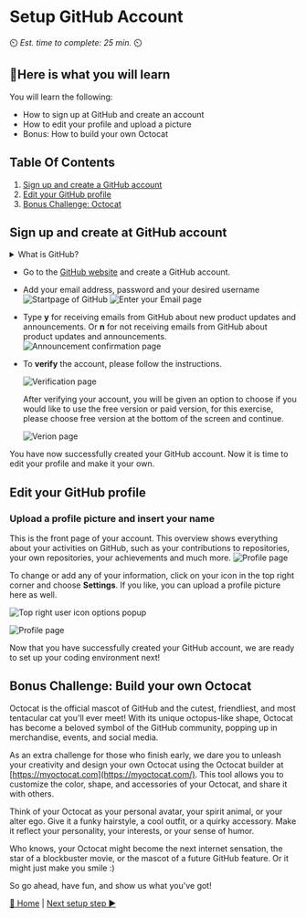 # Setup GitHub Account
⏲️ _Est. time to complete: 25 min._ ⏲️

## 🎯Here is what you will learn 
You will learn the following:
- How to sign up at GitHub and create an account
- How to edit your profile and upload a picture
- Bonus: How to build your own Octocat

## Table Of Contents

1. [Sign up and create a GitHub account](#sign-up-and-create-at-github-account)
2. [Edit your GitHub profile](#edit-your-github-profile)
3. [Bonus Challenge: Octocat](#bonus-challenge-build-your-own-octocat)

## Sign up and create at GitHub account

<details>
<summary>What is GitHub?</summary>

GitHub is actually two things: **Git** and **Hub**.

**Git** is a version control software. It allows developers to work on a specific project at the same time by tracking the changes. If something goes wrong, you can easily undo the changes with Git.
**Hub** is nothing special in itself, but it represents the "social network" of developers built on top of Git. While GitHub does not own the Git software, it has created a platform that makes it easy to access and collaborate with Git. The groundbreaking feature of GitHub is that it makes it super easy to share/show your code with the world or just store it. You no longer have to worry about where you store your code. Companies have GitHub accounts for the same reason. GitHub provides an easy way to store your code online with built-in version control.

</details>

- Go to the [GitHub website](https://github.com/) and create a GitHub account.
- Add your email address, password and your desired username
  ![Startpage of GitHub](../content-images/Sprint%2000/github/GithubSignUp.png)
  ![Enter your Email page](../content-images/Sprint%2000/github//EnterEmail.png)
- Type **y** for receiving emails from GitHub about new product updates and announcements. Or **n** for not receiving emails from GitHub about product updates and announcements.
  ![Announcement confirmation page](../content-images/Sprint%2000/github/NoAnnouncements.png)

- To **verify** the account, please follow the instructions.

  ![Verification page](../content-images/Sprint%2000/github/Verification.png)

  After verifying your account, you will be given an option to choose if you would like to use the free version or paid version, for this exercise, please choose free version at the bottom of the screen and continue. 

  ![Verion page](../content-images/Sprint%2000/github/version.png)

You have now successfully created your GitHub account. Now it is time to edit your profile and make it your own.

## Edit your GitHub profile

### Upload a profile picture and insert your name

This is the front page of your account. This overview shows everything about your activities on GitHub, such as your contributions to repositories, your own repositories, your achievements and much more.
![Profile page](../content-images/Sprint%2000/github/homePage.png)

To change or add any of your information, click on your icon in the top right corner and choose **Settings**. If you like, you can upload a profile picture here as well.

![Top right user icon options popup](../content-images/Sprint%2000/github/Settings.png)

![Profile page](../content-images/Sprint%2000/github/EditProfile.gif)

Now that you have successfully created your GitHub account, we are ready to set up your coding environment next!

## Bonus Challenge: Build your own Octocat

Octocat is the official mascot of GitHub and the cutest, friendliest, and most tentacular cat you'll ever meet! With its unique octopus-like shape, Octocat has become a beloved symbol of the GitHub community, popping up in merchandise, events, and social media.

As an extra challenge for those who finish early, we dare you to unleash your creativity and design your own Octocat using the Octocat builder at [https://myoctocat.com](https://myoctocat.com/). This tool allows you to customize the color, shape, and accessories of your Octocat, and share it with others.


Think of your Octocat as your personal avatar, your spirit animal, or your alter ego. Give it a funky hairstyle, a cool outfit, or a quirky accessory. Make it reflect your personality, your interests, or your sense of humor.

Who knows, your Octocat might become the next internet sensation, the star of a blockbuster movie, or the mascot of a future GitHub feature. Or it might just make you smile :)

So go ahead, have fun, and show us what you've got!


[🔼 Home](/Track_1_ToDo_App/README.md) | [Next setup step ▶](./02%20-%20Setup%20To-Do%20Application%20Repository.md)
